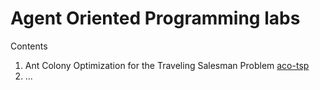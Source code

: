 # Agent Oriented Programming labs

Contents

1. Ant Colony Optimization for the Traveling Salesman Problem [aco-tsp](https://github.com/Saka7/aop-labs/aco-tsp)
2. ...